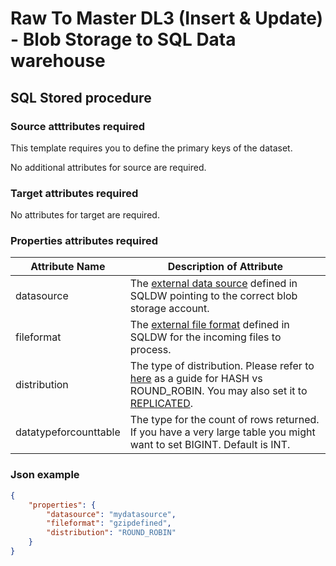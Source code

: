 # Raw To Master DL3 (Insert & Update) - Blob Storage to SQL Data warehouse
## SQL Stored procedure 

### Source atttributes required

This template requires you to define the primary keys of the dataset.

No additional attributes for source are required.

### Target attributes required

No attributes for target are required.

### Properties attributes required

Attribute Name | Description of Attribute
-------------- | ------------------------
datasource | The [external data source](https://docs.microsoft.com/en-us/sql/t-sql/statements/create-external-data-source-transact-sql?view=sql-server-2017) defined in SQLDW pointing to the correct blob storage account.
fileformat | The [external file format](https://docs.microsoft.com/en-us/sql/t-sql/statements/create-external-file-format-transact-sql?view=sql-server-2017) defined in SQLDW for the incoming files to process.
distribution | The type of distribution. Please refer to [here](https://docs.microsoft.com/en-us/azure/sql-data-warehouse/sql-data-warehouse-tables-distribute) as a guide for HASH vs ROUND_ROBIN. You may also set it to [REPLICATED](https://docs.microsoft.com/en-us/azure/sql-data-warehouse/design-guidance-for-replicated-tables). 
datatypeforcounttable | The type for the count of rows returned. If you have a very large table you might want to set BIGINT. Default is INT.

### Json example

```json
{
    "properties": {
        "datasource": "mydatasource",
        "fileformat": "gzipdefined",
        "distribution": "ROUND_ROBIN"
    }
}
```